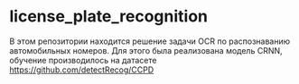 # license_plate_recognition  

В этом репозитории находится решение задачи OCR по распознаванию автомобильных номеров. Для этого была реализована модель CRNN, обучение производилось на датасете https://github.com/detectRecog/CCPD
